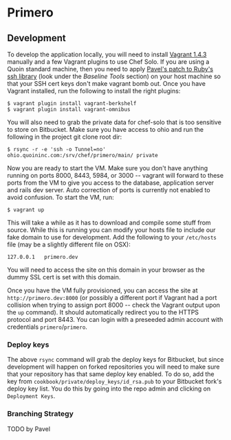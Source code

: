 Primero
========

## Development
To develop the application locally, you will need to install [Vagrant
1.4.3](http://www.vagrantup.com/download-archive/v1.4.3.html) manually and a
few Vagrant plugins to use Chef Solo.  If you are using a Quoin standard
machine, then you need to apply [Pavel's patch to Ruby's ssh
library](https://bitbucket.org/quoin/quoin-toolbox) (look under the *Baseline
Tools* section) on your host machine so that your SSH cert keys don't make
vagrant bomb out.  Once you have Vagrant installed, run the following to
install the right plugins:

    $ vagrant plugin install vagrant-berkshelf
    $ vagrant plugin install vagrant-omnibus

You will also need to grab the private data for chef-solo that is too sensitive
to store on Bitbucket.  Make sure you have access to ohio and run the following
in the project git clone root dir:

    $ rsync -r -e 'ssh -o Tunnel=no' ohio.quoininc.com:/srv/chef/primero/main/ private

Now you are ready to start the VM.  Make sure you don't have anything running
on ports 8000, 8443, 5984, or 3000 -- vagrant will forward to these ports from
the VM to give you access to the database, application server and rails dev
server.  Auto correction of ports is currently not enabled to avoid confusion.
To start the VM, run:

    $ vagrant up

This will take a while as it has to download and compile some stuff from
source.  While this is running you can modify your hosts file to include
our fake domain to use for development.  Add the following to your `/etc/hosts`
file (may be a slightly different file on OSX):

    127.0.0.1   primero.dev

You will need to access the site on this domain in your browser as the dummy
SSL cert is set with this domain.

Once you have the VM fully provisioned, you can access the site at
`http://primero.dev:8000` (or possibly a different port if Vagrant had a port
collision when trying to assign port 8000 -- check the Vagrant output upon the
`up` command).  It should automatically redirect you to the HTTPS protocol and
port 8443.  You can login with a preseeded admin account with credentials
`primero`/`primero`.


### Deploy keys

The above `rsync` command will grab the deploy keys for Bitbucket, but since
development will happen on forked repositories you will need to make sure that
your repository has that same deploy key enabled.  To do so, add the key from
`cookbook/private/deploy_keys/id_rsa.pub` to your Bitbucket fork's deploy key
list.  You do this by going into the repo admin and clicking on `Deployment
Keys`.

### Branching Strategy
TODO by Pavel
